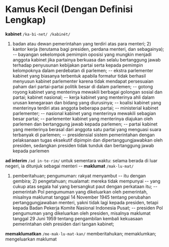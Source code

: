 # Kamus Kecil (Dengan Definisi Lengkap)
**kabinet** `/ka·bi·net/ /kabinét/` 
1) badan atau dewan pemerintahan yang terdiri atas para menteri; 2) kantor kerja (terutama bagi presiden, perdana menteri, dan sebagainya);
-- bayangan sekelompok pemimpin oposisi yang mungkin menjadi anggota kabinet jika partainya berkuasa dan selalu bertanggung jawab terhadap penyusunan kebijakan partai serta kepada pemimpin kelompoknya dalam perdebatan di parlemen; 
-- ekstra parlementer kabinet yang biasanya terbentuk apabila formatur tidak berhasil menyusun kabinet parlementer karena tidak mendapat persesuaian paham dari partai-partai politik besar di dalam parlemen; 
-- gotong royong kabinet yang menterinya mewakili berbagai golongan sosial dan partai; kabinet nasional; 
-- kerja kabinet yang menterinya ahli dalam urusan kenegaraan dan bidang yang diurusinya; 
-- koalisi kabinet yang menterinya terdiri atas anggota beberapa partai; 
-- ministerial kabinet parlementer; 
-- nasional kabinet yang menterinya mewakili sebagian besar partai; 
-- parlementer kabinet yang menterinya diajukan oleh parlemen dan bertanggung jawab kepada parlemen; 
-- partai kabinet yang menterinya berasal dari anggota satu partai yang menguasi suara terbanyak di parlemen; 
-- presidensial sistem pemerintahan dengan pelaksanaan tugas eksekutif dipimpin dan dipertanggungjawabkan oleh presiden, sedangkan presiden tidak tunduk dan bertanggung jawab kepada parlemen

**ad interim** `/ad in·te·rim/` untuk sementara waktu: selama berada di luar negeri, ia ditunjuk sebagai menteri --
**maklumat** `/mak·lu·mat/` 
1) pemberitahuan; pengumuman: rakyat menyambut -- itu dengan gembira; 2) pengetahuan; mualamat: mereka tidak mempunyai -- yang cukup atas segala hal yang bersangkut paut dengan perkataan itu;
-- pemerintah Pol pengumuman yang dikeluarkan oleh pemerintah, misalnya maklumat tanggal 14 November 1945 tentang perubahan pertanggungjawaban menteri, yakni tidak lagi kepada presiden, tetapi kepada Badan Pekerja Komite Nasional Indonesia Pusat; 
-- presiden Pol pengumuman yang dikeluarkan oleh presiden, misalnya maklumat tanggal 29 Juni 1959 tentang pengambilan kembali kekuasaan pemerintahan oleh presiden dari tangan kabinet;

**memaklumatkan** `/me·mak·lu·mat·kan/` memberitahukan; memaklumkan; mengeluarkan maklumat